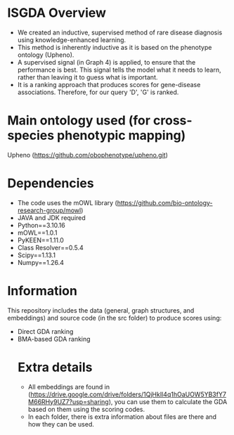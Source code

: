 # ISGDA Overview
- We created an inductive, supervised method of rare disease diagnosis using knowledge-enhanced learning.
- This method is inherently inductive as it is based on the phenotype ontology (Upheno).
- A supervised signal (in Graph 4) is applied, to ensure that the performance is best. This signal tells the model what it needs to learn, rather than leaving it to guess what is important.
- It is a ranking approach that produces scores for gene-disease associations. Therefore, for our query 'D', 'G' is ranked.

# Main ontology used (for cross-species phenotypic mapping)

Upheno (https://github.com/obophenotype/upheno.git)

# Dependencies
- The code uses the mOWL library (https://github.com/bio-ontology-research-group/mowl)
- JAVA and JDK required
- Python==3.10.16
- mOWL==1.0.1
- PyKEEN==1.11.0
- Class Resolver==0.5.4
- Scipy==1.13.1
- Numpy==1.26.4
  
  
# Information
This repository includes the data (general, graph structures, and embeddings) and source code (in the src folder) to produce scores using:
- Direct GDA ranking
- BMA-based GDA ranking
  # Extra details
  - All embeddings are found in (https://drive.google.com/drive/folders/1QjHkIl4q1hOaUOW5YB3fY7M66RHy9UZ7?usp=sharing), you can use them to calculate the GDA based on them using the scoring codes.
  - In each folder, there is extra information about files are there and how they can be used.
  
